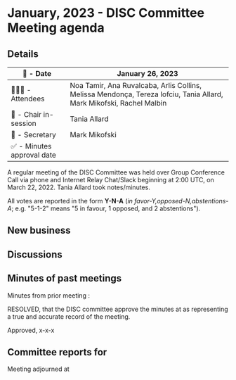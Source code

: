 # January, 2023 - DISC Committee Meeting agenda

## Details

| 📅 - Date | January 26, 2023 |
|-----------|---|
| 🙋🏽‍♀️ - Attendees | Noa Tamir, Ana Ruvalcaba, Arlis Collins, Melissa Mendonça, Tereza Iofciu, Tania Allard, Mark Mikofski, Rachel Malbin |
| 💬 - Chair in-session | Tania Allard |
| 📝 - Secretary | Mark Mikofski |
| ✅ - Minutes approval date |   |

A regular meeting of the DISC Committee was held over Group Conference Call via phone and Internet Relay Chat/Slack beginning at 2:00 UTC, on March 22, 2022. Tania Allard took notes/minutes.

All votes are reported in the form **Y-N-A** (*in favor-Y‚opposed-N‚abstentions-A*; e.g. "5-1-2" means "5 in favour, 1 opposed, and 2 abstentions").

## New business

## Discussions

## Minutes of past meetings

Minutes from prior meeting <full date>:

RESOLVED, that the DISC committee approve the minutes at <url> as representing a true and accurate record of the <full date> meeting.

Approved, x-x-x

## Committee reports for <time-period>

Meeting adjourned at <time>

